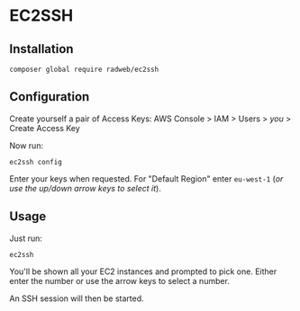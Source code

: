 # EC2SSH

## Installation

```
composer global require radweb/ec2ssh
```

## Configuration

Create yourself a pair of Access Keys: AWS Console > IAM > Users > *you* > Create Access Key

Now run:

```
ec2ssh config
```

Enter your keys when requested. For "Default Region" enter `eu-west-1` (_or use the up/down arrow keys to select it_).

## Usage

Just run:

```
ec2ssh
```

You'll be shown all your EC2 instances and prompted to pick one. Either enter the number or use the arrow keys to select a number.

An SSH session will then be started.
